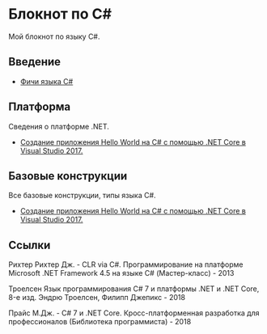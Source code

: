 # <a name="dot-net-notebook"></a>Блокнот по C#

Мой блокнот по языку C#.

## Введение
- [Фичи языка C#](welcome/index.md)

## Платформа
Сведения о платформе .NET.

* [Создание приложения Hello World на C# с помощью .NET Core в Visual Studio 2017.](./tutorials/with-visual-studio.md)

## Базовые конструкции
Все базовые конструкции, типы языка C#.

* [Создание приложения Hello World на C# с помощью .NET Core в Visual Studio 2017.](./tutorials/with-visual-studio.md)

## Ссылки
Рихтер Рихтер Дж. -  CLR via C#. Программирование на платформе Microsoft .NET Framework 4.5 на языке C# (Мастер-класс) - 2013

Троелсен Язык программирования C# 7 и платформы .NET и .NET Core, 8-е изд. Эндрю Троелсен, Филипп Джепикс - 2018

Прайс М.Дж. - C# 7 и .NET Core. Кросс-платформенная разработка для профессионалов (Библиотека программиста) - 2018

